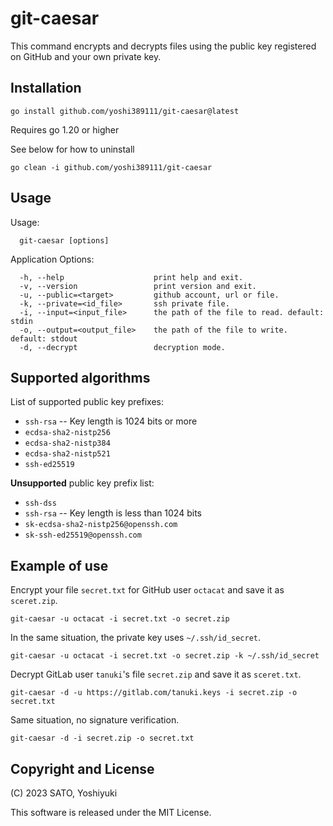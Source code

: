 # git-caesar

This command encrypts and decrypts files using the public key registered on GitHub and your own private key.

## Installation

```
go install github.com/yoshi389111/git-caesar@latest
```

Requires go 1.20 or higher

See below for how to uninstall

```
go clean -i github.com/yoshi389111/git-caesar
```

## Usage

Usage:

```
  git-caesar [options]
```

Application Options:

```
  -h, --help                    print help and exit.
  -v, --version                 print version and exit.
  -u, --public=<target>         github account, url or file.
  -k, --private=<id_file>       ssh private file.
  -i, --input=<input_file>      the path of the file to read. default: stdin
  -o, --output=<output_file>    the path of the file to write. default: stdout
  -d, --decrypt                 decryption mode.
```

## Supported algorithms

List of supported public key prefixes:

* `ssh-rsa` -- Key length is 1024 bits or more
* `ecdsa-sha2-nistp256`
* `ecdsa-sha2-nistp384`
* `ecdsa-sha2-nistp521`
* `ssh-ed25519`

**Unsupported** public key prefix list:

* `ssh-dss`
* `ssh-rsa` -- Key length is less than 1024 bits
* `sk-ecdsa-sha2-nistp256@openssh.com`
* `sk-ssh-ed25519@openssh.com`

## Example of use

Encrypt your file `secret.txt` for GitHub user `octacat` and save it as `sceret.zip`.

```
git-caesar -u octacat -i secret.txt -o secret.zip
```

In the same situation, the private key uses `~/.ssh/id_secret`.

```
git-caesar -u octacat -i secret.txt -o secret.zip -k ~/.ssh/id_secret
```

Decrypt GitLab user `tanuki`'s file `secret.zip` and save it as `sceret.txt`.

```
git-caesar -d -u https://gitlab.com/tanuki.keys -i secret.zip -o secret.txt
```

Same situation, no signature verification.

```
git-caesar -d -i secret.zip -o secret.txt
```

## Copyright and License

(C) 2023 SATO, Yoshiyuki

This software is released under the MIT License.
